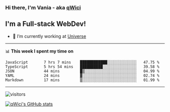 ### Hi there, I'm Vania - aka [qWici][website]

## I'm a Full-stack WebDev!
- 🔭 I’m currently working at [Universe][universe]

---

📊 **This week I spent my time on**
<!--START_SECTION:waka-->

```text
JavaScript       7 hrs 7 mins    ████████████░░░░░░░░░░░░░   47.75 %
TypeScript       5 hrs 54 mins   ██████████░░░░░░░░░░░░░░░   39.58 %
JSON             44 mins         █▒░░░░░░░░░░░░░░░░░░░░░░░   04.99 %
YAML             24 mins         ▓░░░░░░░░░░░░░░░░░░░░░░░░   02.74 %
Markdown         17 mins         ▒░░░░░░░░░░░░░░░░░░░░░░░░   01.99 %
```

<!--END_SECTION:waka-->

---

![visitors](https://visitor-badge.glitch.me/badge?page_id=qWici)


[![qWici's GitHub stats](https://github-readme-stats.vercel.app/api?username=qWici)](https://github.com/qWici/github-readme-stats)

[website]: https://devkucher.com
[twitter]: https://twitter.com/KucherDev
[linkedin]: https://www.linkedin.com/in/ivankucher
[universe]: https://universeapps.limited
